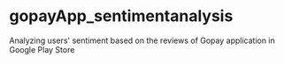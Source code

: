 # gopayApp_sentimentanalysis
Analyzing users' sentiment based on the reviews of Gopay application in Google Play Store
